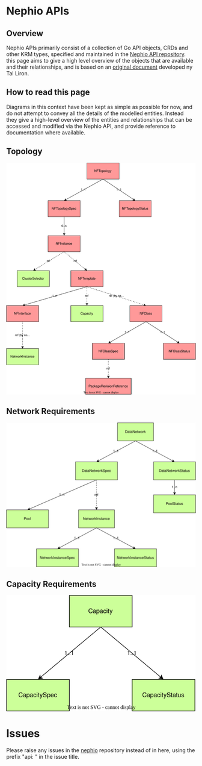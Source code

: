 # Nephio APIs

## Overview

Nephio APIs primarily consist of a collection of Go API objects, CRDs and other KRM types,
specified and maintained in the [Nephio API repository](https://github.com/nephio-project/api).
this page aims to give a high level overview of the objects that are available and their
relationships, and is based on an
[original document](https://docs.google.com/document/d/1-5nlpY4FbuhWtdKTvIqPOv4bWmA6zx6TdHoEfk9Jc_Q/edit)
developed ny Tal Liron.

## How to read this page

Diagrams in this context have been kept as simple as possible for now, and do not attempt to convey all the details of the
modelled entities. Instead they give a high-level overview of the entities and relationships that can be accessed and modified via the Nephio API, and provide reference to documentation where available.

## Topology

![Topology](diagrams/topology.svg)

## Network Requirements

![Network Requirements](diagrams/requirements.svg)

## Capacity Requirements

![Capacity Requirements](diagrams/capacity-requirements.svg)

# Issues
Please raise any issues in the [nephio](https://github.com/nephio-project/nephio) repository
instead of in here, using the prefix "api: " in the issue title.
